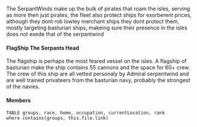 The SerpantWinds make up the bulk of pirates that roam the isles, serving as more then just pirates, the fleet also protect ships for exorberent prices, although they dont rob lowley merchant ships they dont protect them, mostly targeting basturian ships, makeing sure their presence in the isles does not exede that of the serpantwind

#### FlagShip The Serpants Head
The flagship is perhaps the most feared vessel on the isles. A flagship of basturian make the ship contains 55 cannons and the space for 60+ crew. The crew of this ship are all vetted personaly by Admiral serpentwind and are well trained privateers from the basturian navy, probably the strongest of the navies.

#### Members

```dataview
TABLE groups, race, home, occupation, currentLocation, rank
where contains(groups, this.file.link)
```
